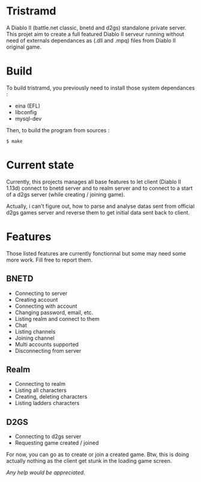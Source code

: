 # Tristramd
A Diablo II (battle.net classic, bnetd and d2gs) standalone private server. This projet aim to create a full featured Diablo II serveur running without need of externals dependances as (.dll and .mpq) files from Diablo II original game.

# Build
To build tristramd, you previously need to install those system dependances :

 - eina (EFL)
 - libconfig
 - mysql-dev

Then, to build the program from sources :
```
$ make
```

# Current state
Currently, this projects manages all base features to let client (Diablo II 1.13d) connect to bnetd server and to realm server and to connect to a start of a d2gs server (while creating / joining game).

Actually, i can't figure out, how to parse and analyse datas sent from official d2gs games server and reverse them to get initial data sent back to client.

# Features
Those listed features are currently fonctionnal but some may need some more work. Fill free to report them.

## BNETD
 * Connecting to server
  * Creating account
  * Connecting with account
  * Changing password, email, etc.
  * Listing realm and connect to them
 * Chat
  * Listing channels
  * Joining channel
  * Multi accounts supported
 * Disconnecting from server

## Realm
 * Connecting to realm
 * Listing all characters
 * Creating, deleting characters
 * Listing ladders characters

## D2GS
 * Connecting to d2gs server
 * Requesting game created / joined

For now, you can go as to create or join a created game. Btw, this is doing actually nothing as the client get stunk in the loading game screen.

_Any help would be appreciated_.

